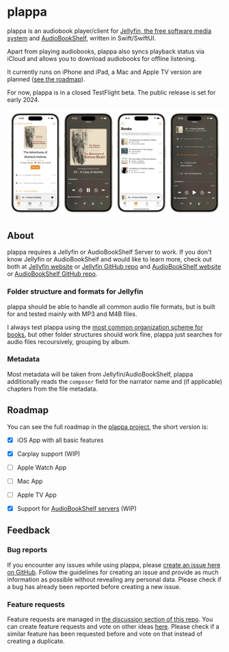 # plappa

plappa is an audiobook player/client for [Jellyfin, the free software media system](https://jellyfin.org) and [AudioBookShelf](https://www.audiobookshelf.org/), written in Swift/SwiftUI.

Apart from playing audiobooks, plappa also syncs playback status via iCloud and allows you to download audiobooks for offline listening.

It currently runs on iPhone and iPad, a Mac and Apple TV version are planned ([see the roadmap](#roadmap)).

For now, plappa is in a closed TestFlight beta. The public release is set for early 2024.

![Showcase of plappa ui](images/Thumb-4.webp)

## About

plappa requires a Jellyfin or AudioBookShelf Server to work. If you don't know Jellyfin or AudioBookShelf and would like to learn more, check out both at [Jellyfin website](https://jellyfin.org) or [Jellyfin GitHub repo](https://github.com/jellyfin/jellyfin) and [AudioBookShelf website](https://www.audiobookshelf.org/) or [AudioBookShelf GitHub repo](https://github.com/advplyr/audiobookshelf).

### Folder structure and formats for Jellyfin

plappa should be able to handle all common audio file formats, but is built for and tested mainly with MP3 and M4B files.

I always test plappa using the [most common organization scheme for books](https://jellyfin.org/docs/general/server/media/books/), but other folder structures should work fine, plappa just searches for audio files recoursively, grouping by album.

### Metadata

Most metadata will be taken from Jellyfin/AudioBookShelf, plappa additionally reads the `composer` field for the narrator name and (if applicable) chapters from the file metadata.

## Roadmap

You can see the full roadmap in the [plappa project](https://github.com/users/LeoKlaus/projects/7/views/2), the short version is:

- [x] iOS App with all basic features
- [x] Carplay support (WIP)
- [ ] Apple Watch App
- [ ] Mac App
- [ ] Apple TV App
- [x] Support for [AudioBookShelf servers](https://www.audiobookshelf.org/) (WIP)


## Feedback

### Bug reports

If you encounter any issues while using plappa, please [create an issue here on GitHub](https://github.com/LeoKlaus/plappa/issues/new/choose).
Follow the guidelines for creating an issue and provide as much information as possible without revealing any personal data. Please check if a bug has already been reported before creating a new issue.

### Feature requests

Feature requests are managed in [the discussion section of this repo](https://github.com/LeoKlaus/plappa/discussions). You can create feature requests and vote on other ideas [here](https://github.com/LeoKlaus/Paperparrot/discussions/new/choose). Please check if a similar feature has been requested before and vote on that instead of creating a duplicate.
